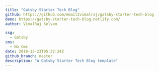 ```yaml
---
title: "Gatsby Starter Tech Blog"
github: https://github.com/email2vimalraj/gatsby-starter-tech-blog
demo: https://gatsby-starter-tech-blog.netlify.com/
author: VimalRaj Selvam

ssg:
  - Gatsby
cms:
  - No Cms
date: 2018-12-23T05:32:24Z
github_branch: master
description: "A Gatsby Starter Tech Blog template"
---
```

